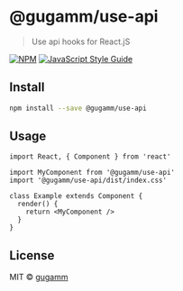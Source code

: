 # @gugamm/use-api

> Use api hooks for React.jS

[![NPM](https://img.shields.io/npm/v/@gugamm/use-api.svg)](https://www.npmjs.com/package/@gugamm/use-api) [![JavaScript Style Guide](https://img.shields.io/badge/code_style-standard-brightgreen.svg)](https://standardjs.com)

## Install

```bash
npm install --save @gugamm/use-api
```

## Usage

```tsx
import React, { Component } from 'react'

import MyComponent from '@gugamm/use-api'
import '@gugamm/use-api/dist/index.css'

class Example extends Component {
  render() {
    return <MyComponent />
  }
}
```

## License

MIT © [gugamm](https://github.com/gugamm)
